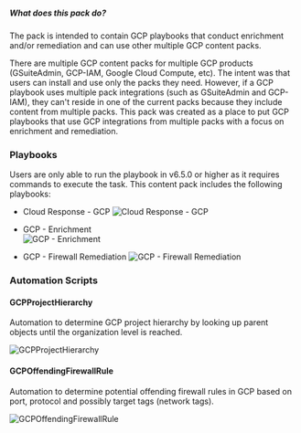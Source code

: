 ##### What does this pack do?

The pack is intended to contain GCP playbooks that conduct enrichment and/or remediation and can use other multiple GCP 
content packs.

There are multiple GCP content packs for multiple GCP products (GSuiteAdmin, GCP-IAM, Google Cloud Compute, etc).  The intent was that users can install and use only the packs they need.  However, if a GCP playbook uses multiple pack integrations (such
as GSuiteAdmin and GCP-IAM), they can't reside in one of the current packs because they include content from multiple packs.  This 
pack was created as a place to put GCP playbooks that use GCP integrations from multiple packs with a focus on enrichment and 
remediation.

### Playbooks

Users are only able to run the playbook in v6.5.0 or higher as it requires commands to execute the task.
This content pack includes the following playbooks: 

- Cloud Response - GCP
![Cloud Response - GCP](../../doc_files/Cloud_Response_-_GCP.png/n)

- GCP - Enrichment  
![GCP - Enrichment](../../doc_files/GCP_-_Enrichment.png/n)

- GCP - Firewall Remediation
![GCP - Firewall Remediation](../../doc_files/GCP_-_Firewall_Remediation.png/n)

### Automation Scripts

#### GCPProjectHierarchy

Automation to determine GCP project hierarchy by looking up parent objects until the organization level is reached.

![GCPProjectHierarchy](../../doc_files/GCPProjecHierarchy.png/n)

#### GCPOffendingFirewallRule

Automation to determine potential offending firewall rules in GCP based on port, protocol and possibly target tags (network tags).

![GCPOffendingFirewallRule](../../doc_files/GCP_-_Enrichment.png/n)